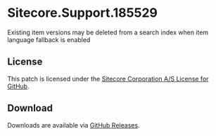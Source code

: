 # Sitecore.Support.185529
Existing item versions may be deleted from a search index when item language fallback is enabled

## License  
This patch is licensed under the [Sitecore Corporation A/S License for GitHub](https://github.com/sitecoresupport/Sitecore.Support.185529/blob/master/LICENSE).  

## Download  
Downloads are available via [GitHub Releases](https://github.com/sitecoresupport/Sitecore.Support.185529/releases).  
